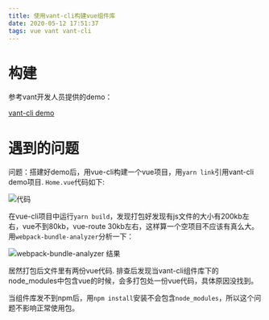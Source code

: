 ```yaml
---
title: 使用vant-cli构建vue组件库
date: 2020-05-12 17:51:37
tags: vue vant vant-cli
---
```

# 构建

参考vant开发人员提供的demo：

[vant-cli demo](https://github.com/youzan/vant-demo/tree/master/vant-cli/base) 

# 遇到的问题

问题：搭建好demo后，用vue-cli构建一个vue项目，用`yarn link`引用vant-cli demo项目. `Home.vue`代码如下:

![代码](/iamges/vant-cli/vant-cli-demo-1.png)

在vue-cli项目中运行`yarn build`，发现打包好发现有js文件的大小有200kb左右，vue不到80kb，vue-route 30kb左右，这样算一个空项目不应该有真么大。用`webpack-bundle-analyzer`分析一下：

![webpack-bundle-analyzer 结果](/iamges/vant-cli/vant-cli-modules-repeat.png)

居然打包后文件里有两份vue代码. 排查后发现当vant-cli组件库下的node_modules中包含vue的时候，会多打包处一份vue代码，具体原因没找到。

当组件库发不到npm后，用`npm install`安装不会包含`node_modules`，所以这个问题不影响正常使用包。